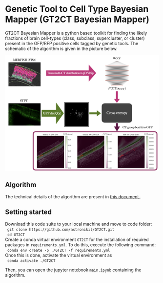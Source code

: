 <h1> Genetic Tool to Cell Type Bayesian Mapper (GT2CT Bayesian Mapper) </h1>
<p> GT2CT Bayesian Mapper is a python based toolkit
for finding the likely fractions of brain cell-types (class, subclass, supercluster, or cluster) present in
the GFP/RFP positive cells tagged by genetic tools. The schematic of the algorithm is given in the picture below.
</p>

![alt text](https://github.com/astronikil/GT2CT/blob/main/images/schematic.png)

<h2> Algorithm </h2>
The technical details of the algorithm are present in <a href="https://github.com/astronikil/GT2CT/blob/main/notes/note.pdf"> this document </a>.

<h2> Setting started </h2>

<p> Download this code suite to your local machine and move to code folder: <br> 
<code> git clone https://github.com/astronikil/GT2CT.git </code><br>
<code> cd GT2CT </code><br>
Create a conda virtual
environment <code>GT2CT</code> for the installation
of required packages in <code>requirements.yml</code>. 
To do this, execute the following command:<br>
<code> conda env create -p ./GT2CT -f requirements.yml </code> <br>
Once this is done, activate the virtual environment as <br>
<code> conda activate ./GT2CT </code> <br>

Then, you can open the jupyter notebook  <code>main.ipynb</code>
containing the algorithm.


